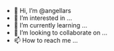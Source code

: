 - 👋 Hi, I’m @angellars
- 👀 I’m interested in ...
- 🌱 I’m currently learning ...
- 💞️ I’m looking to collaborate on ...
- 📫 How to reach me ...

<!---
angellars/angellars is a ✨ special ✨ repository because its `README.md` (this file) appears on your GitHub profile.
You can click the Preview link to take a look at your changes.
--->
